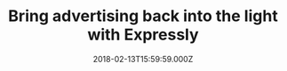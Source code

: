 ---
campaign-uuid: "c-76414c35-b48e-4f92-9d54-fe2ec8d1a992"
type: "Event"
category: "Other"
date: "2018-02-13T15:59:59.000Z"
end-date: "2018-05-31T23:59:00.000Z"
disable-form: false
is_promoted: false
has_entry_page: false
title: "Bring advertising back into the light with Expressly"
competition-description: "Everyone wants to feel safe when surfing online but most\
  \ consumers are often not aware of what they are signing up for when they use websites.\r\
  \n\r\n<p>It’s time to start building direct, human relationships online, and make\
  \ them the centre of digital advertising. This is exactly what Expressly does. Expressly\
  \ is one of the largest e-commerce and tech hubs worldwide,\_that provides publishers\
  \ with technology to transform any link into a ‘Powerlink’ that transparently asks\
  \ the person if they want to visit the advertiser's site.</p> <p>Click on the link\
  \ to know all of the details.</p>"
banner-img: "https://assets.expresslyapp.com/asset-3435c7ae-68e9-41a1-a055-fb036a77268d.jpg"
logo-left-href: "http://demo.buyexpressly.com/"
logo-left-image: "https://assets.expresslyapp.com/113a7c4c-159d-4e0d-952c-214bc7f3bad3-thumb.png"
logo-left-title: "Expressly Demo"
has-winner: false
---